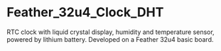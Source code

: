 # Feather_32u4_Clock_DHT
 RTC clock with liquid crystal display, humidity and temperature sensor, powered by lithium battery. Developed on a Feather 32u4 basic board.
